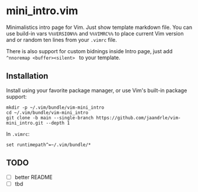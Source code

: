# mini_intro.vim

Minimalistics intro page for Vim. Just show template markdown file.
You can use build-in vars `%%VERSION%%` and `%%VIMRC%%` to place
current Vim version and or random ten lines from your `.vimrc` file.

There is also support for custom bidnings inside Intro page, just add
`^nnoremap <buffer><silent> ` to your template.

## Installation

Install using your favorite package manager, or use Vim's built-in package
support:

    mkdir -p ~/.vim/bundle/vim-mini_intro
    cd ~/.vim/bundle/vim-mini_intro
    git clone -b main --single-branch https://github.com/jaandrle/vim-mini_intro.git --depth 1

In `.vimrc`:

    set runtimepath^=~/.vim/bundle/*

## TODO
- [ ] better README
- [ ] tbd
